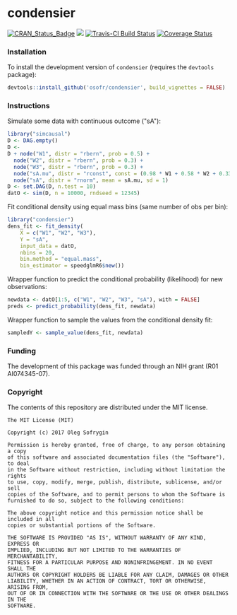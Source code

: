 condensier
==========

[![CRAN_Status_Badge](http://www.r-pkg.org/badges/version/condensier)](http://cran.r-project.org/package=condensier)
[![](http://cranlogs.r-pkg.org/badges/condensier)](http://cran.rstudio.com/web/packages/condensier/index.html)
[![Travis-CI Build Status](https://travis-ci.org/osofr/condensier.svg?branch=master)](https://travis-ci.org/osofr/condensier)
[![Coverage Status](https://img.shields.io/codecov/c/github/osofr/condensier/master.svg)](https://codecov.io/github/osofr/condensier?branch=master)

### Installation

To install the development version of `condensier` (requires the `devtools` package):

```R
devtools::install_github('osofr/condensier', build_vignettes = FALSE)
```


### Instructions

Simulate some data with continuous outcome ("sA"):

```R
library("simcausal")
D <- DAG.empty()
D <-
D + node("W1", distr = "rbern", prob = 0.5) +
  node("W2", distr = "rbern", prob = 0.3) +
  node("W3", distr = "rbern", prob = 0.3) +
  node("sA.mu", distr = "rconst", const = (0.98 * W1 + 0.58 * W2 + 0.33 * W3)) +
  node("sA", distr = "rnorm", mean = sA.mu, sd = 1)
D <- set.DAG(D, n.test = 10)
datO <- sim(D, n = 10000, rndseed = 12345)
```

Fit conditional density using equal mass bins (same number of obs per bin):

```R
library("condensier")
dens_fit <- fit_density(
    X = c("W1", "W2", "W3"), 
    Y = "sA", 
    input_data = datO, 
    nbins = 20, 
    bin.method = "equal.mass",
    bin_estimator = speedglmR6$new())
```

Wrapper function to predict the conditional probability (likelihood) for new observations:

```R
newdata <- datO[1:5, c("W1", "W2", "W3", "sA"), with = FALSE]
preds <- predict_probability(dens_fit, newdata)
```

Wrapper function to sample the values from the conditional density fit:
```R
sampledY <- sample_value(dens_fit, newdata)
```

### Funding
The development of this package was funded through an NIH grant (R01 AI074345-07).

### Copyright
The contents of this repository are distributed under the MIT license.
```
The MIT License (MIT)

Copyright (c) 2017 Oleg Sofrygin 

Permission is hereby granted, free of charge, to any person obtaining a copy
of this software and associated documentation files (the "Software"), to deal
in the Software without restriction, including without limitation the rights
to use, copy, modify, merge, publish, distribute, sublicense, and/or sell
copies of the Software, and to permit persons to whom the Software is
furnished to do so, subject to the following conditions:

The above copyright notice and this permission notice shall be included in all
copies or substantial portions of the Software.

THE SOFTWARE IS PROVIDED "AS IS", WITHOUT WARRANTY OF ANY KIND, EXPRESS OR
IMPLIED, INCLUDING BUT NOT LIMITED TO THE WARRANTIES OF MERCHANTABILITY,
FITNESS FOR A PARTICULAR PURPOSE AND NONINFRINGEMENT. IN NO EVENT SHALL THE
AUTHORS OR COPYRIGHT HOLDERS BE LIABLE FOR ANY CLAIM, DAMAGES OR OTHER
LIABILITY, WHETHER IN AN ACTION OF CONTRACT, TORT OR OTHERWISE, ARISING FROM,
OUT OF OR IN CONNECTION WITH THE SOFTWARE OR THE USE OR OTHER DEALINGS IN THE
SOFTWARE.
```
